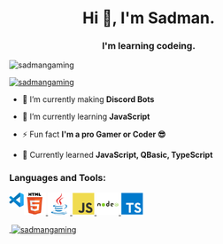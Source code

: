 <h1 align="center">Hi 👋, I'm Sadman.</h1>
<h3 align="center">I'm learning codeing.</h3>

<p align="left"> <img src="https://komarev.com/ghpvc/?username=sadmangaming&label=Profile%20views&color=0e75b6&style=flat" alt="sadmangaming" /> </p>

<p align="left"> <a href="https://github.com/ryo-ma/github-profile-trophy"><img src="https://github-profile-trophy.vercel.app/?username=sadmangaming" alt="sadmangaming" /></a> </p>

- 🔭 I’m currently making **Discord Bots**

- 🌱 I’m currently learning **JavaScript**

- ⚡ Fun fact **I'm a pro Gamer or Coder 😎**

- 🌱 Currently learned **JavaScript, QBasic, TypeScript**


<h3 align="left">Languages and Tools:</h3>
<p align="left">  <a href="https://www.w3.org/html/" target="_blank"> <img src="https://raw.githubusercontent.com/devicons/devicon/master/icons/html5/html5-original-wordmark.svg" alt="html5" width="40" height="40"/> </a>  <a href="https://www.java.com" target="_blank"> <img src="https://raw.githubusercontent.com/devicons/devicon/master/icons/java/java-original.svg" alt="java" width="40" height="40"/> </a> <a href="https://developer.mozilla.org/en-US/docs/Web/JavaScript" target="_blank"> <img src="https://raw.githubusercontent.com/devicons/devicon/master/icons/javascript/javascript-original.svg" alt="javascript" width="40" height="40"/> </a> <a href="https://nodejs.org" target="_blank"> <img src="https://raw.githubusercontent.com/devicons/devicon/master/icons/nodejs/nodejs-original-wordmark.svg" alt="nodejs" width="40" height="40"/> </a> <a href="https://www.typescriptlang.org/" target="_blank"> <img src="https://raw.githubusercontent.com/devicons/devicon/master/icons/typescript/typescript-original.svg" alt="typescript" width="40" height="40"/> <img align="left" alt="Visual Studio Code" width="26px" src="https://raw.githubusercontent.com/github/explore/80688e429a7d4ef2fca1e82350fe8e3517d3494d/topics/visual-studio-code/visual-studio-code.png" </a>
<p>&nbsp;<img align="center" src="https://github-readme-stats.vercel.app/api?username=sadmangaming&show_icons=true&locale=en" alt="sadmangaming" /></p>
